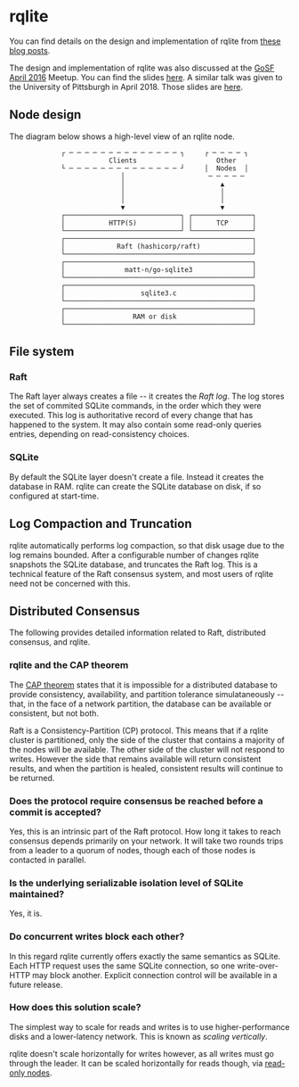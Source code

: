 # rqlite
You can find details on the design and implementation of rqlite from [these blog posts](http://www.philipotoole.com/tag/rqlite/).

The design and implementation of rqlite was also discussed at the [GoSF](http://www.meetup.com/golangsf/) [April 2016](http://www.meetup.com/golangsf/events/230127735/) Meetup. You can find the slides [here](http://www.slideshare.net/PhilipOToole/rqlite-replicating-sqlite-via-raft-consensu). A similar talk was given to the University of Pittsburgh in April 2018. Those slides are [here](https://docs.google.com/presentation/d/1lSNrZJUbAGD-ZsfD8B6_VPLVjq5zb7SlJMzDblq2yzU/edit?usp=sharing).

## Node design
The diagram below shows a high-level view of an rqlite node.

                 ┌ ─ ─ ─ ─ ─ ─ ─ ─ ─ ─ ─ ─ ─ ─ ┐     ┌ ─ ─ ─ ─ ┐
                             Clients                    Other
                 └ ─ ─ ─ ─ ─ ─ ─ ─ ─ ─ ─ ─ ─ ─ ┘     │  Nodes  │
                                │                     ─ ─ ─ ─ ─
                                │                        ▲
                                │                        │
                                │                        │
                                ▼                        ▼
                 ┌─────────────────────────────┐ ┌───────────────┐
                 │           HTTP(S)           │ │      TCP      │
                 └─────────────────────────────┘ └───────────────┘
                 ┌───────────────────────────────────────────────┐
                 │             Raft (hashicorp/raft)             │
                 └───────────────────────────────────────────────┘
                 ┌───────────────────────────────────────────────┐
                 │               matt-n/go-sqlite3               │
                 └───────────────────────────────────────────────┘
                 ┌───────────────────────────────────────────────┐
                 │                   sqlite3.c                   │
                 └───────────────────────────────────────────────┘
                 ┌───────────────────────────────────────────────┐
                 │                 RAM or disk                   │
                 └───────────────────────────────────────────────┘
## File system
### Raft
The Raft layer always creates a file -- it creates the _Raft log_. The log stores the set of commited SQLite commands, in the order which they were executed. This log is authoritative record of every change that has happened to the system. It may also contain some read-only queries entries, depending on read-consistency choices.

### SQLite
By default the SQLite layer doesn't create a file. Instead it creates the database in RAM. rqlite can create the SQLite database on disk, if so configured at start-time.

## Log Compaction and Truncation
rqlite automatically performs log compaction, so that disk usage due to the log remains bounded. After a configurable number of changes rqlite snapshots the SQLite database, and truncates the Raft log. This is a technical feature of the Raft consensus system, and most users of rqlite need not be concerned with this.

## Distributed Consensus 
The following provides detailed information related to Raft, distributed consensus, and rqlite.

### rqlite and the CAP theorem
The [CAP theorem](https://en.wikipedia.org/wiki/CAP_theorem) states that it is impossible for a distributed database to provide consistency, availability, and partition tolerance simulataneously -- that, in the face of a network partition, the database can be available or consistent, but not both.

Raft is a Consistency-Partition (CP) protocol. This means that if a rqlite cluster is partitioned, only the side of the cluster that contains a majority of the nodes will be available. The other side of the cluster will not respond to writes. However the side that remains available will return consistent results, and when the partition is healed, consistent results will continue to be returned.

### Does the protocol require consensus be reached before a commit is accepted?
Yes, this is an intrinsic part of the Raft protocol. How long it takes to reach consensus depends primarily on your network. It will take two rounds trips from a leader to a quorum of nodes, though each of those nodes is contacted in parallel.

### Is the underlying serializable isolation level of SQLite maintained?
Yes, it is.

### Do concurrent writes block each other? 
In this regard rqlite currently offers exactly the same semantics as SQLite. Each HTTP request uses the same SQLite connection, so one write-over-HTTP may block another. Explicit connection control will be available in a future release.

### How does this solution scale?
The simplest way to scale for reads and writes is to use higher-performance disks and a lower-latency network. This is known as _scaling vertically_.

rqlite doesn't scale horizontally for writes however, as all writes must go through the leader. It can be scaled horizontally for reads though, via [read-only nodes](https://github.com/rqlite/rqlite/blob/master/DOC/READ_ONLY_NODES.md).
